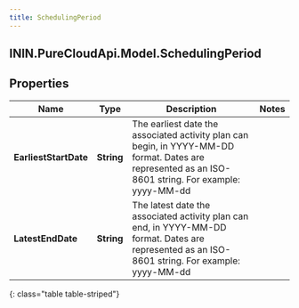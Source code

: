 ```yaml
---
title: SchedulingPeriod
---
```

## ININ.PureCloudApi.Model.SchedulingPeriod

## Properties

|Name | Type | Description | Notes|
|------------ | ------------- | ------------- | -------------|
| **EarliestStartDate** | **String** | The earliest date the associated activity plan can begin, in YYYY-MM-DD format. Dates are represented as an ISO-8601 string. For example: yyyy-MM-dd | |
| **LatestEndDate** | **String** | The latest date the associated activity plan can end, in YYYY-MM-DD format. Dates are represented as an ISO-8601 string. For example: yyyy-MM-dd | |
{: class="table table-striped"}


